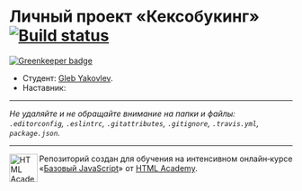 # Личный проект «Кексобукинг» [![Build status][travis-image]][travis-url]

[![Greenkeeper badge](https://badges.greenkeeper.io/yakovlevgleb/251249-keksobooking.svg)](https://greenkeeper.io/)

* Студент: [Gleb Yakovlev](https://up.htmlacademy.ru/javascript/11/user/251249).
* Наставник:

---

_Не удаляйте и не обращайте внимание на папки и файлы:_<br>
_`.editorconfig`, `.eslintrc`, `.gitattributes`, `.gitignore`, `.travis.yml`, `package.json`._

---

<a href="https://htmlacademy.ru/intensive/javascript"><img align="left" width="50" height="50" title="HTML Academy" src="https://up.htmlacademy.ru/static/img/intensive/javascript/logo-for-github.svg"></a>

Репозиторий создан для обучения на интенсивном онлайн‑курсе «[Базовый JavaScript](https://htmlacademy.ru/intensive/javascript)» от [HTML Academy](https://htmlacademy.ru).

[travis-image]: https://travis-ci.org/htmlacademy-javascript/251249-keksobooking.svg?branch=master
[travis-url]: https://travis-ci.org/htmlacademy-javascript/251249-keksobooking
